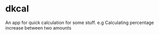 # dkcal
An app for quick calculation for some stuff. e.g Calculating percentage increase between two amounts
